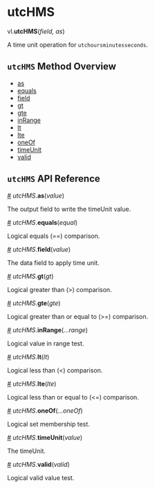 # utcHMS

vl.<b>utcHMS</b>(<em>field, as</em>)

A time unit operation for <code>utchoursminutesseconds</code>.

## <code>utcHMS</code> Method Overview

* <a href="#as">as</a>
* <a href="#equals">equals</a>
* <a href="#field">field</a>
* <a href="#gt">gt</a>
* <a href="#gte">gte</a>
* <a href="#inRange">inRange</a>
* <a href="#lt">lt</a>
* <a href="#lte">lte</a>
* <a href="#oneOf">oneOf</a>
* <a href="#timeUnit">timeUnit</a>
* <a href="#valid">valid</a>

## <code>utcHMS</code> API Reference

<a id="as" href="#as">#</a>
<em>utcHMS</em>.<b>as</b>(<em>value</em>)

The output field to write the timeUnit value.

<a id="equals" href="#equals">#</a>
<em>utcHMS</em>.<b>equals</b>(<em>equal</em>)

Logical equals (==) comparison.

<a id="field" href="#field">#</a>
<em>utcHMS</em>.<b>field</b>(<em>value</em>)

The data field to apply time unit.

<a id="gt" href="#gt">#</a>
<em>utcHMS</em>.<b>gt</b>(<em>gt</em>)

Logical greater than (>) comparison.

<a id="gte" href="#gte">#</a>
<em>utcHMS</em>.<b>gte</b>(<em>gte</em>)

Logical greater than or equal to (>=) comparison.

<a id="inRange" href="#inRange">#</a>
<em>utcHMS</em>.<b>inRange</b>(<em>...range</em>)

Logical value in range test.

<a id="lt" href="#lt">#</a>
<em>utcHMS</em>.<b>lt</b>(<em>lt</em>)

Logical less than (<) comparison.

<a id="lte" href="#lte">#</a>
<em>utcHMS</em>.<b>lte</b>(<em>lte</em>)

Logical less than or equal to (<=) comparison.

<a id="oneOf" href="#oneOf">#</a>
<em>utcHMS</em>.<b>oneOf</b>(<em>...oneOf</em>)

Logical set membership test.

<a id="timeUnit" href="#timeUnit">#</a>
<em>utcHMS</em>.<b>timeUnit</b>(<em>value</em>)

The timeUnit.

<a id="valid" href="#valid">#</a>
<em>utcHMS</em>.<b>valid</b>(<em>valid</em>)

Logical valid value test.

